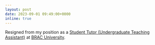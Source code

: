 ```yaml
---
layout: post
date: 2023-09-01 09:49:00+0000
inline: true
---
```


Resigned from my position as a [Student Tutor (Undergraduate Teaching Assistant)](https://) at [BRAC University](https://www.bracu.ac.bd/).